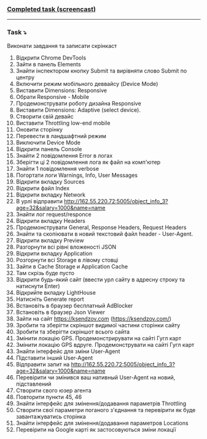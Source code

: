 ### [Completed task (screencast)](https://drive.google.com/file/d/1cq5XDlCart_eWRzS99wBu-Dk-KPQ_5UN/view?usp=share_link)
---
### Task ⤵️
Виконати завдання та записати скрінкаст

 1. Відкрити Chrome DevTools
 2. Зайти в панель Elements
 3. Знайти інспектором кнопку Submit та вирівняти слово Submit по центру
 4. Включити режим мобільного деввайсу (Device Mode)
 5. Виставити Dimensions: Responsive 
 6. Обрати Responsive - Mobile
 7. Продемонструвати роботу дизайна Responsive
 8. Виставити Dimensions: Adaptive (select device).
 9. Створити свій девайс
 10. Виставити Throttling low-end mobile
 11. Оновити сторінку
 12. Перевести в ландшафтний режим
 13. Виключити Device Mode
 14. Відкрити панель Console
 15. Знайти 2 повідомлення Error в логах
 16. Зберігти ці 2 повідомлення лога як файл на комп'ютер
 17. Знайти 1 повідомлення verbose
 18. Погортати логи Warnings, Info, User Messages
 19. Відкрити вкладку Sources
 20. Відкрити файл Index
 21. Відкрити вкладку Network
 22. В урлі відправити http://162.55.220.72:5005/object_info_3?age=32&salary=1000&name=name
 23. Знайти лог request/responce  
 24. Відкрити вкладку Headers
 25. Продемонструвати General, Response Headers, Request Headers
 26. Знайти та скопіювати в новий текстовий файл header - User-Agent.
 27. Відкрити вкладку Preview
 28. Разгорнути всі рівні вложеності JSON
 29. Відкрити вкладку Application
 30. Розгорнути всі Storage в лівому стовці
 31. Зайти в Cache Storage и Application Cache
 32. Там скрізь буде пусто
 33. Відкрити будь-який сайт (ввести урл сайту в адресну строку та натиснути Enter)
 34. Відкрийте вкладку LightHouse
 35. Натисніть Generate report
 36. Встановіть в браузер бесплатный AdBlocker
 37. Встановіть в браузер Json Viewer
 38. Зайти на сайт https://ksendzov.com (https://ksendzov.com/)
 39. Зробити та зберігти скріншот видимої частини сторінки сайту
 40. Зробити та зберігти скріншот всього сайта
 41. Змінити локацію GPS. Продемонстрирувати на сайті Гугл карт
 42. Змінити локацію GPS вдруге. Продемонструвати на сайті Гугл карт
 43. Знайти інтерфейс для зміни User-Agent
 44. Підставити інший User-Agent
 45. Відправити запит на http://162.55.220.72:5005/object_info_3?age=32&salary=1000&name=name
 46. Перевірити чи змінився ваш нативный User-Agent на новий, підставлений
 47. Створити свого юзер агента
 48. Повторити пункти 45, 46
 49. Знайти інтерфейс для змінення/додавання параметрів Throttling
 50. Створити свої параметри поганого з'єднання та перевірити як буде завантажуватись сторінка
 51. Знайти інтерфейс для змінення/додавання параметров Locations
 52. Перевірити на Google карті як застосовуються зміни локації
